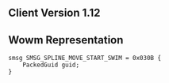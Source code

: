 ## Client Version 1.12

## Wowm Representation
```rust,ignore
smsg SMSG_SPLINE_MOVE_START_SWIM = 0x030B {
    PackedGuid guid;    
}

```
